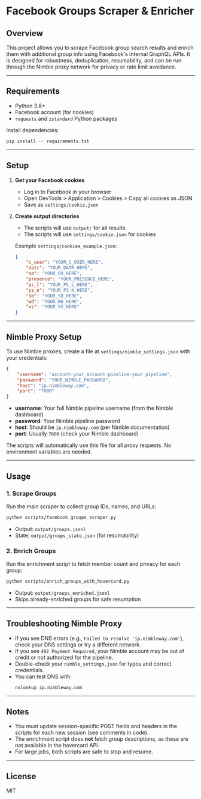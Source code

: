 # Facebook Groups Scraper & Enricher

## Overview
This project allows you to scrape Facebook group search results and enrich them with additional group info using Facebook's internal GraphQL APIs. It is designed for robustness, deduplication, resumability, and can be run through the Nimble proxy network for privacy or rate limit avoidance.

---

## Requirements
- Python 3.8+
- Facebook account (for cookies)
- `requests` and `zstandard` Python packages

Install dependencies:
```sh
pip install -r requirements.txt
```

---

## Setup
1. **Get your Facebook cookies**
   - Log in to Facebook in your browser
   - Open DevTools > Application > Cookies > Copy all cookies as JSON
   - Save as `settings/cookie.json`

2. **Create output directories**
   - The scripts will use `output/` for all results
   - The scripts will use `settings/cookie.json` for cookies

   Example `settings/cookies_example.json`:
   ```json
   {
       "c_user": "YOUR_C_USER_HERE",
       "datr": "YOUR_DATR_HERE",
       "oo": "YOUR_OO_HERE",
       "presence": "YOUR_PRESENCE_HERE",
       "ps_l": "YOUR_PS_L_HERE",
       "ps_n": "YOUR_PS_N_HERE",
       "sb": "YOUR_SB_HERE",
       "wd": "YOUR_WD_HERE",
       "xs": "YOUR_XS_HERE"
   }
   ```

---

## Nimble Proxy Setup

To use Nimble proxies, create a file at `settings/nimble_settings.json` with your credentials:

```json
{
    "username": "account-your_account-pipeline-your_pipeline",
    "password": "YOUR_NIMBLE_PASSWORD",
    "host": "ip.nimbleway.com",
    "port": "7000"
}
```
- **username**: Your full Nimble pipeline username (from the Nimble dashboard)
- **password**: Your Nimble pipeline password
- **host**: Should be `ip.nimbleway.com` (per Nimble documentation)
- **port**: Usually `7000` (check your Nimble dashboard)

The scripts will automatically use this file for all proxy requests. No environment variables are needed.

---

## Usage

### 1. Scrape Groups
Run the main scraper to collect group IDs, names, and URLs:
```sh
python scripts/facebook_groups_scraper.py
```
- Output: `output/groups.jsonl`
- State: `output/groups_state.json` (for resumability)

### 2. Enrich Groups
Run the enrichment script to fetch member count and privacy for each group:
```sh
python scripts/enrich_groups_with_hovercard.py
```
- Output: `output/groups_enriched.jsonl`
- Skips already-enriched groups for safe resumption

---

## Troubleshooting Nimble Proxy
- If you see DNS errors (e.g., `Failed to resolve 'ip.nimbleway.com'`), check your DNS settings or try a different network.
- If you see `402 Payment Required`, your Nimble account may be out of credit or not authorized for the pipeline.
- Double-check your `nimble_settings.json` for typos and correct credentials.
- You can test DNS with:
  ```sh
  nslookup ip.nimbleway.com
  ```

---

## Notes
- You must update session-specific POST fields and headers in the scripts for each new session (see comments in code).
- The enrichment script does **not** fetch group descriptions, as these are not available in the hovercard API.
- For large jobs, both scripts are safe to stop and resume.

---

## License
MIT 